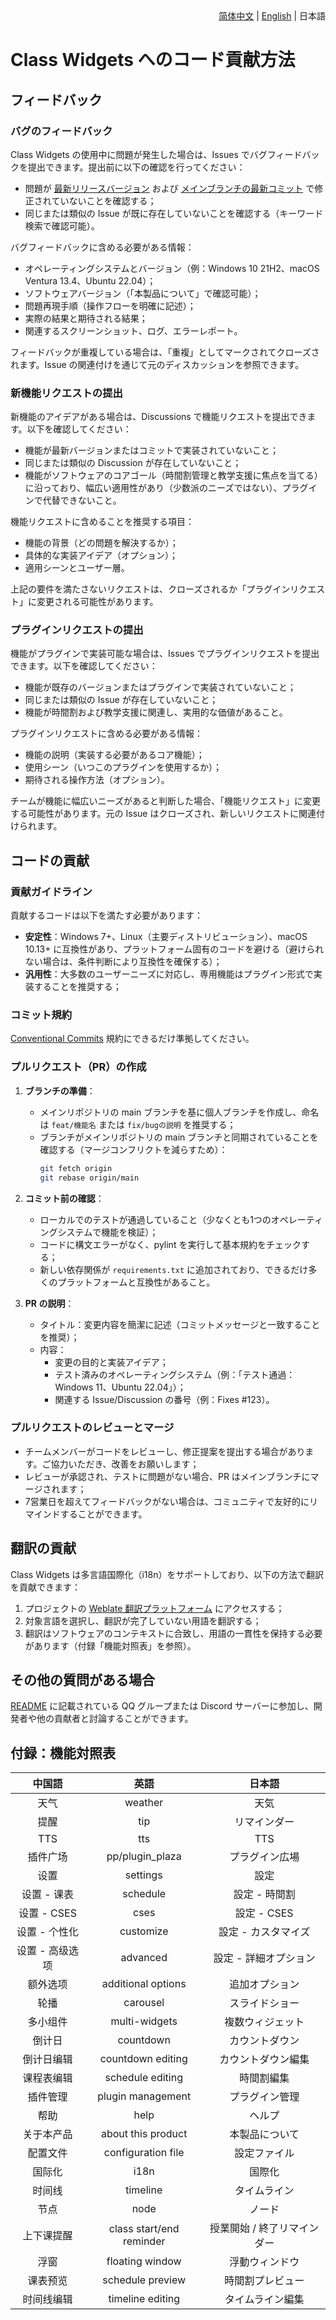 <div align="right">
<a href="/CONTRIBUTING.md">简体中文</a> | <a href="/docs/contributing/CONTRIBUTING.en_US.md">English</a> | 日本語
</div>

# Class Widgets へのコード貢献方法

## フィードバック

### バグのフィードバック

Class Widgets の使用中に問題が発生した場合は、Issues でバグフィードバックを提出できます。提出前に以下の確認を行ってください：
- 問題が [最新リリースバージョン](https://github.com/Class-Widgets/Class-Widgets/releases/latest) および [メインブランチの最新コミット](https://github.com/Class-Widgets/Class-Widgets/commits) で修正されていないことを確認する；
- 同じまたは類似の Issue が既に存在していないことを確認する（キーワード検索で確認可能）。

バグフィードバックに含める必要がある情報：
- オペレーティングシステムとバージョン（例：Windows 10 21H2、macOS Ventura 13.4、Ubuntu 22.04）；
- ソフトウェアバージョン（「本製品について」で確認可能）；
- 問題再現手順（操作フローを明確に記述）；
- 実際の結果と期待される結果；
- 関連するスクリーンショット、ログ、エラーレポート。

フィードバックが重複している場合は、「重複」としてマークされてクローズされます。Issue の関連付けを通じて元のディスカッションを参照できます。

### 新機能リクエストの提出

新機能のアイデアがある場合は、Discussions で機能リクエストを提出できます。以下を確認してください：
- 機能が最新バージョンまたはコミットで実装されていないこと；
- 同じまたは類似の Discussion が存在していないこと；
- 機能がソフトウェアのコアゴール（時間割管理と教学支援に焦点を当てる）に沿っており、幅広い適用性があり（少数派のニーズではない）、プラグインで代替できないこと。

機能リクエストに含めることを推奨する項目：
- 機能の背景（どの問題を解決するか）；
- 具体的な実装アイデア（オプション）；
- 適用シーンとユーザー層。

上記の要件を満たさないリクエストは、クローズされるか「プラグインリクエスト」に変更される可能性があります。

### プラグインリクエストの提出

機能がプラグインで実装可能な場合は、Issues でプラグインリクエストを提出できます。以下を確認してください：
- 機能が既存のバージョンまたはプラグインで実装されていないこと；
- 同じまたは類似の Issue が存在していないこと；
- 機能が時間割および教学支援に関連し、実用的な価値があること。

プラグインリクエストに含める必要がある情報：
- 機能の説明（実装する必要があるコア機能）；
- 使用シーン（いつこのプラグインを使用するか）；
- 期待される操作方法（オプション）。

チームが機能に幅広いニーズがあると判断した場合、「機能リクエスト」に変更する可能性があります。元の Issue はクローズされ、新しいリクエストに関連付けられます。

## コードの貢献

### 貢献ガイドライン

貢献するコードは以下を満たす必要があります：
- **安定性**：Windows 7+、Linux（主要ディストリビューション）、macOS 10.13+ に互換性があり、プラットフォーム固有のコードを避ける（避けられない場合は、条件判断により互換性を確保する）；
- **汎用性**：大多数のユーザーニーズに対応し、専用機能はプラグイン形式で実装することを推奨する；

### コミット規約

[Conventional Commits](https://www.conventionalcommits.org/ja) 規約にできるだけ準拠してください。

### プルリクエスト（PR）の作成

1. **ブランチの準備**：
   - メインリポジトリの main ブランチを基に個人ブランチを作成し、命名は `feat/機能名` または `fix/bugの説明` を推奨する；
   - ブランチがメインリポジトリの main ブランチと同期されていることを確認する（マージコンフリクトを減らすため）：
     ```bash
     git fetch origin
     git rebase origin/main
     ```

2. **コミット前の確認**：
   - ローカルでのテストが通過していること（少なくとも1つのオペレーティングシステムで機能を検証）；
   - コードに構文エラーがなく、pylint を実行して基本規約をチェックする；
   - 新しい依存関係が `requirements.txt` に追加されており、できるだけ多くのプラットフォームと互換性があること。

3. **PR の説明**：
   - タイトル：変更内容を簡潔に記述（コミットメッセージと一致することを推奨）；
   - 内容：
     - 変更の目的と実装アイデア；
     - テスト済みのオペレーティングシステム（例：「テスト通過：Windows 11、Ubuntu 22.04」）；
     - 関連する Issue/Discussion の番号（例：Fixes #123）。

### プルリクエストのレビューとマージ

- チームメンバーがコードをレビューし、修正提案を提出する場合があります。ご協力いただき、改善をお願いします；
- レビューが承認され、テストに問題がない場合、PR はメインブランチにマージされます；
- 7営業日を超えてフィードバックがない場合は、コミュニティで友好的にリマインドすることができます。

## 翻訳の貢献

Class Widgets は多言語国際化（i18n）をサポートしており、以下の方法で翻訳を貢献できます：
1. プロジェクトの [Weblate 翻訳プラットフォーム](https://hosted.weblate.org/engage/class-widgets-1/) にアクセスする；
2. 対象言語を選択し、翻訳が完了していない用語を翻訳する；
3. 翻訳はソフトウェアのコンテキストに合致し、用語の一貫性を保持する必要があります（付録「機能対照表」を参照）。

## その他の質問がある場合

[README](/docs/readme/README.ja.md) に記載されている QQ グループまたは Discord サーバーに参加し、開発者や他の貢献者と討論することができます。

## 付録：機能対照表

| 中国語 | 英語 | 日本語 |
| :---: | :---: | :---: |
| 天气 | weather | 天気 |
| 提醒 | tip | リマインダー |
| TTS | tts | TTS |
| 插件广场 | pp/plugin_plaza | プラグイン広場 |
| 设置 | settings | 設定 |
| 设置 - 课表 | schedule | 設定 - 時間割 |
| 设置 - CSES | cses | 設定 - CSES |
| 设置 - 个性化 | customize | 設定 - カスタマイズ |
| 设置 - 高级选项 | advanced | 設定 - 詳細オプション |
| 额外选项 | additional options | 追加オプション |
| 轮播 | carousel | スライドショー |
| 多小组件 | multi-widgets | 複数ウィジェット |
| 倒计日 | countdown | カウントダウン |
| 倒计日编辑 | countdown editing | カウントダウン編集 |
| 课程表编辑 | schedule editing | 時間割編集 |
| 插件管理 | plugin management | プラグイン管理 |
| 帮助 | help | ヘルプ |
| 关于本产品 | about this product | 本製品について |
| 配置文件 | configuration file | 設定ファイル |
| 国际化 | i18n | 国際化 |
| 时间线 | timeline | タイムライン |
| 节点 | node | ノード |
| 上下课提醒 | class start/end reminder | 授業開始 / 終了リマインダー |
| 浮窗 | floating window | 浮動ウィンドウ |
| 课表预览 | schedule preview | 時間割プレビュー |
| 时间线编辑 | timeline editing | タイムライン編集 |